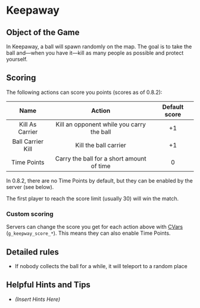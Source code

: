 Keepaway
========

Object of the Game
------------------

In Keepaway, a ball will spawn randomly on the map. The goal is to take the ball and—when you have it—kill as many people as possible and protect yourself.

Scoring
-------

The following actions can score you points (scores as of 0.8.2):

| Name | Action | Default score |
|:-:|:-:|:-:|
| Kill As Carrier | Kill an opponent while you carry the ball | +1 |
| Ball Carrier Kill | Kill the ball carrier | +1 |
| Time Points | Carry the ball for a short amount of time | 0 |

In 0.8.2, there are no Time Points by default, but they can be enabled by the server (see below).

The first player to reach the score limit (usually 30) will win the match.

### Custom scoring

Servers can change the score you get for each action above with [CVars](CVars) (`g_keepway_score_*`). This means they can also enable Time Points.

Detailed rules
--------------

* If nobody collects the ball for a while, it will teleport to a random place

Helpful Hints and Tips
----------------------

-   _(Insert Hints Here)_